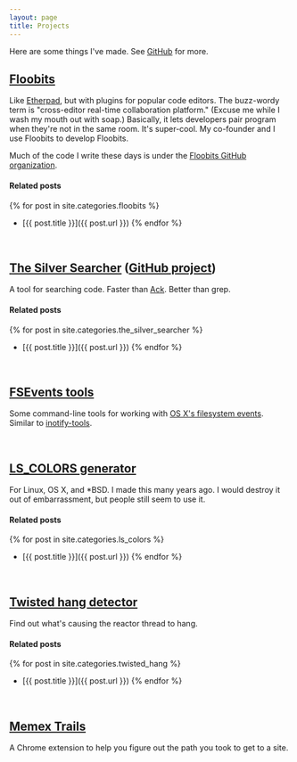 ```yaml
---
layout: page
title: Projects
---
```


Here are some things I've made. See [GitHub](https://github.com/ggreer) for more.

## [Floobits](https://floobits.com/)
Like [Etherpad](http://en.wikipedia.org/wiki/Etherpad), but with plugins for popular code editors. The buzz-wordy term is "cross-editor real-time collaboration platform." (Excuse me while I wash my mouth out with soap.) Basically, it lets developers pair program when they're not in the same room. It's super-cool. My co-founder and I use Floobits to develop Floobits.

Much of the code I write these days is under the [Floobits GitHub organization](https://github.com/Floobits).
#### Related posts
{% for post in site.categories.floobits %}
* [{{ post.title }}]({{ post.url }})
{% endfor %}

<br />

## [The Silver Searcher](/ag/) ([GitHub project](https://github.com/ggreer/the_silver_searcher))
A tool for searching code. Faster than [Ack](http://betterthangrep.com/). Better than grep.  

#### Related posts
{% for post in site.categories.the_silver_searcher %}
* [{{ post.title }}]({{ post.url }})
{% endfor %}

<br />

## [FSEvents tools](https://github.com/ggreer/fsevents-tools)
Some command-line tools for working with [OS X's filesystem events](http://en.wikipedia.org/wiki/FSEvents). Similar to [inotify-tools](https://github.com/rvoicilas/inotify-tools).

<br />

## [LS_COLORS generator](/lscolors)
For Linux, OS X, and \*BSD. I made this many years ago. I would destroy it out of embarrassment, but people  still seem to use it.  
#### Related posts
{% for post in site.categories.ls_colors %}
* [{{ post.title }}]({{ post.url }})
{% endfor %}

<br />

## [Twisted hang detector](https://github.com/ggreer/twisted_hang)
Find out what's causing the reactor thread to hang.
#### Related posts
{% for post in site.categories.twisted_hang %}
* [{{ post.title }}]({{ post.url }})
{% endfor %}

<br />

## [Memex Trails](https://github.com/ggreer/memex_trails)
A Chrome extension to help you figure out the path you took to get to a site.
